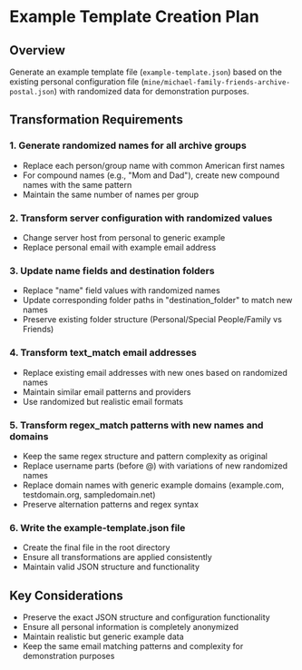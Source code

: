 # Example Template Creation Plan

## Overview
Generate an example template file (`example-template.json`) based on the existing personal configuration file (`mine/michael-family-friends-archive-postal.json`) with randomized data for demonstration purposes.

## Transformation Requirements

### 1. Generate randomized names for all archive groups
- Replace each person/group name with common American first names
- For compound names (e.g., "Mom and Dad"), create new compound names with the same pattern
- Maintain the same number of names per group

### 2. Transform server configuration with randomized values
- Change server host from personal to generic example
- Replace personal email with example email address

### 3. Update name fields and destination folders
- Replace "name" field values with randomized names
- Update corresponding folder paths in "destination_folder" to match new names
- Preserve existing folder structure (Personal/Special People/Family vs Friends)

### 4. Transform text_match email addresses
- Replace existing email addresses with new ones based on randomized names
- Maintain similar email patterns and providers
- Use randomized but realistic email formats

### 5. Transform regex_match patterns with new names and domains
- Keep the same regex structure and pattern complexity as original
- Replace username parts (before @) with variations of new randomized names
- Replace domain names with generic example domains (example.com, testdomain.org, sampledomain.net)
- Preserve alternation patterns and regex syntax

### 6. Write the example-template.json file
- Create the final file in the root directory
- Ensure all transformations are applied consistently
- Maintain valid JSON structure and functionality

## Key Considerations
- Preserve the exact JSON structure and configuration functionality
- Ensure all personal information is completely anonymized
- Maintain realistic but generic example data
- Keep the same email matching patterns and complexity for demonstration purposes